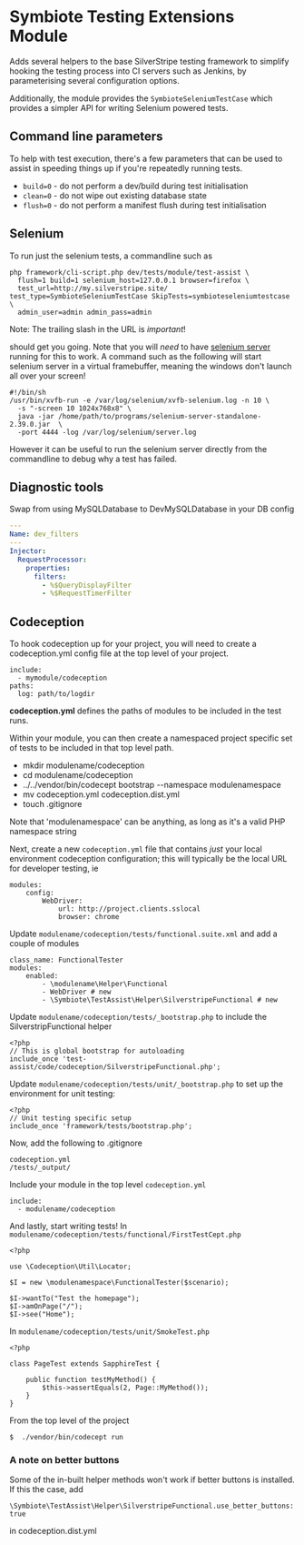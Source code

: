 # Symbiote Testing Extensions Module

Adds several helpers to the base SilverStripe testing framework to simplify
hooking the testing process into CI servers such as Jenkins, by parameterising
several configuration options. 

Additionally, the module provides the `SymbioteSeleniumTestCase` which provides a 
simpler API for writing Selenium powered tests. 

## Command line parameters

To help with test execution, there's a few parameters that can be used to assist in speeding things up if you're repeatedly running tests. 

* `build=0` - do not perform a dev/build during test initialisation
* `clean=0` - do not wipe out existing database state
* `flush=0` - do not perform a manifest flush during test initialisation

## Selenium

To run just the selenium tests, a commandline such as 

```
php framework/cli-script.php dev/tests/module/test-assist \ 
  flush=1 build=1 selenium_host=127.0.0.1 browser=firefox \
  test_url=http://my.silverstripe.site/ test_type=SymbioteSeleniumTestCase SkipTests=symbioteseleniumtestcase \
  admin_user=admin admin_pass=admin
```

Note: The trailing slash in the URL is _important_!

should get you going. Note that you will _need_ to have [selenium server](http://www.seleniumhq.org/download/) 
running for this to work. A command such as the following will start selenium server in a virtual
framebuffer, meaning the windows don't launch all over your screen!

```
#!/bin/sh
/usr/bin/xvfb-run -e /var/log/selenium/xvfb-selenium.log -n 10 \
  -s "-screen 10 1024x768x8" \
  java -jar /home/path/to/programs/selenium-server-standalone-2.39.0.jar  \
  -port 4444 -log /var/log/selenium/server.log 
```

However it can be useful to run the selenium server directly from the commandline to debug why 
a test has failed. 

## Diagnostic tools

Swap from using MySQLDatabase to DevMySQLDatabase in your DB config

```yml
---
Name: dev_filters
---
Injector:
  RequestProcessor:
    properties:
      filters: 
        - %$QueryDisplayFilter
        - %$RequestTimerFilter
```


## Codeception

To hook codeception up for your project, you will need to create a 
codeception.yml config file at the top level of your project.

```
include:
  - mymodule/codeception
paths:
  log: path/to/logdir
```

**codeception.yml** defines the paths of modules to be included in the
test runs.

Within your module, you can then create a namespaced project specific set of 
tests to be included in that top level path. 

* mkdir modulename/codeception
* cd modulename/codeception
* ../../vendor/bin/codecept bootstrap --namespace modulenamespace
* mv codeception.yml codeception.dist.yml
* touch .gitignore

Note that 'modulenamespace' can be anything, as long as it's a valid PHP 
namespace string

Next, create a new `codeception.yml` file that contains _just_ your local
environment codeception configuration; this will typically be the local URL
for developer testing, ie

```
modules:
    config:
        WebDriver:
            url: http://project.clients.sslocal
            browser: chrome 

```

Update `modulename/codeception/tests/functional.suite.xml` and add a couple of 
modules

```
class_name: FunctionalTester
modules:
    enabled:
        - \modulename\Helper\Functional
        - WebDriver # new
        - \Symbiote\TestAssist\Helper\SilverstripeFunctional # new

```

Update `modulename/codeception/tests/_bootstrap.php` to include the 
SilverstripFunctional helper

```
<?php
// This is global bootstrap for autoloading
include_once 'test-assist/code/codeception/SilverstripeFunctional.php';
```

Update `modulename/codeception/tests/unit/_bootstrap.php` to set up the
environment for unit testing:

```
<?php
// Unit testing specific setup
include_once 'framework/tests/bootstrap.php';
```

Now, add the following to .gitignore

```
codeception.yml
/tests/_output/
```

Include your module in the top level `codeception.yml`

```
include:
  - modulename/codeception

```

And lastly, start writing tests! In `modulename/codeception/tests/functional/FirstTestCept.php`

```
<?php

use \Codeception\Util\Locator;

$I = new \modulenamespace\FunctionalTester($scenario);

$I->wantTo("Test the homepage");
$I->amOnPage("/");
$I->see("Home");

```

In `modulename/codeception/tests/unit/SmokeTest.php`

```
<?php

class PageTest extends SapphireTest {

    public function testMyMethod() {
        $this->assertEquals(2, Page::MyMethod());
    }
}
```

From the top level of the project

`$  ./vendor/bin/codecept run`


### A note on better buttons

Some of the in-built helper methods won't work if better buttons is installed. 
If this the case, add 

`\Symbiote\TestAssist\Helper\SilverstripeFunctional.use_better_buttons: true`

in codeception.dist.yml

